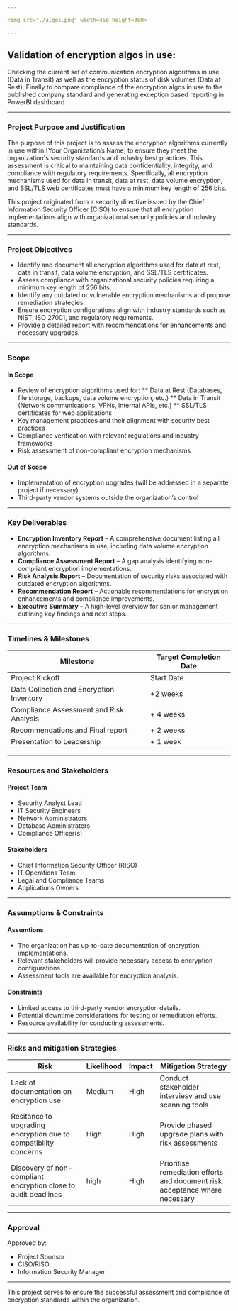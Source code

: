 ```yaml
---

<img src="./algos.png" width=450 height=300>

---
```


## Validation of encryption algos in use:
Checking the current set of communication encryption algorithms in use (Data in Transit) as well as the encryption status of disk volumes (Data at Rest). Finally to compare compliance of the encryption algos in use to the published company standard and generating exception based reporting in PowerBI dashboard

---

### Project Purpose and Justification

The purpose of this project is to assess the encryption algorithms currently in use within [Your Organization’s Name] to ensure they meet the organization's security standards and industry best practices. This assessment is critical to maintaining data confidentiality, integrity, and compliance with regulatory requirements. Specifically, all encryption mechanisms used for data in transit, data at rest, data volume encryption, and SSL/TLS web certificates must have a minimum key length of 256 bits.

This project originated from a security directive issued by the Chief Information Security Officer (CISO) to ensure that all encryption implementations align with organizational security policies and industry standards.

---

### Project Objectives

* Identify and document all encryption algorithms used for data at rest, data in transit, data volume encryption, and SSL/TLS certificates.
* Assess compliance with organizational security policies requiring a minimum key length of 256 bits.
* Identify any outdated or vulnerable encryption mechanisms and propose remediation strategies.
* Ensure encryption configurations align with industry standards such as NIST, ISO 27001, and regulatory requirements.
* Provide a detailed report with recommendations for enhancements and necessary upgrades.

---

### Scope
#### In Scope

* Review of encryption algorithms used for:
** Data at Rest (Databases, file storage, backups, data volume encryption, etc.)
** Data in Transit (Network communications, VPNs, internal APIs, etc.)
** SSL/TLS certificates for web applications
* Key management practices and their alignment with security best practices
* Compliance verification with relevant regulations and industry frameworks
* Risk assessment of non-compliant encryption mechanisms

#### Out of Scope

* Implementation of encryption upgrades (will be addressed in a separate project if necessary)
* Third-party vendor systems outside the organization’s control

---

### Key Deliverables

* **Encryption Inventory Report** – A comprehensive document listing all encryption mechanisms in use, including data volume encryption algorithms.
* **Compliance Assessment Report** – A gap analysis identifying non-compliant encryption implementations.
* **Risk Analysis Report** – Documentation of security risks associated with outdated encryption algorithms.
* **Recommendation Report** – Actionable recommendations for encryption enhancements and compliance improvements.
* **Executive Summary** – A high-level overview for senior management outlining key findings and next steps.

---

### Timelines & Milestones

| Milestone | Target Completion Date |
| --------- | ---------------------- |
| Project Kickoff | Start Date |
| Data Collection and Encryption Inventory | +2 weeks |
| Compliance Assessment and Risk Analysis | + 4 weeks |
| Recommendations and Final report | + 2 weeks |
| Presentation to Leadership | + 1 week |

---

### Resources and Stakeholders

#### Project Team

* Security Analyst Lead
* IT Security Engineers
* Network Administrators
* Database Administrators
* Compliance Officer(s)

#### Stakeholders

* Chief Information Security Officer (RISO)
* IT Operations Team
* Legal and Compliance Teams
* Applications Owners

---

### Assumptions & Constraints

#### Assumtions

* The organization has up-to-date documentation of encryption implementations.
* Relevant stakeholders will provide necessary access to encryption configurations.
* Assessment tools are available for encryption analysis.

#### Constraints

* Limited access to third-party vendor encryption details.
* Potential downtime considerations for testing or remediation efforts.
* Resource availability for conducting assessments.

---

### Risks and mitigation Strategies

| Risk  | Likelihood | Impact | Mitigation Strategy |
|-------|------------|--------|---------------------|
|Lack of documentation on encryption use | Medium | High | Conduct stakeholder interviesv and use scanning tools |
| Resitance to upgrading encryption due to compatibility concerns | High | High | Provide phased upgrade plans with risk assessments |
| Discovery of non-compliant encryption close to audit deadlines | high | High | Prioritise remediation efforts and document risk acceptance where necessary | 

---

### Approval

Approved by:
* Project Sponsor
* CISO/RISO
* Information Security Manager

---

This project serves to ensure the successful assessment and compliance of encryption standards within the organization.

